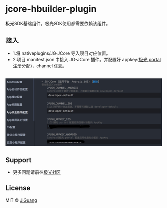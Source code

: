 # jcore-hbuilder-plugin

极光SDK基础组件。极光SDK使用都需要依赖该组件。

## 接入
- 1.将 nativeplugins/JG-JCore 导入项目对应位置。
- 2.项目 manifest.json 中接入 JG-JCore 插件。并配置好 appkey([极光 portal]() 注册分配)，channel 信息。

<p align="center">
    <a target="_blank">
        <img src="doc/conf.png" alt="config" width=600/>
    </a>
</p>

## Support
- 更多问题请前往[极光社区](http://community.jiguang.cn/)

## License

MIT © [JiGuang](/license)

